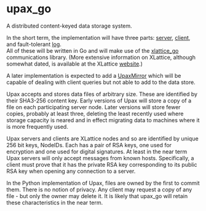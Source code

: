 upax_go
=======

A distributed content-keyed data storage system.

In the short term, the implementation will have three parts: 
[server](upaxServer.html),
[client](upaxClient.html), and fault-tolerant [log](ftLog.html).  
All of these will be written
in Go and will make use of the 
[xlattice_go](https://github.com/jddixon/xlattice_go) communications library.
(More extensive information on XLattice, although somewhat dated, 
is available at the XLattice [website](http://www.xlattice.org).)

A later implementation is expected to add a [UpaxMirror](upaxMirror.html)
which will be capable of dealing with client queries but not able to add
to the data store.

Upax accepts and stores data files of arbitrary size.  These are
identified by their SHA3-256 content key.  Early versions of Upax
will store a copy of a file on each participating server node.
Later versions will store fewer copies, probably at least three,
deleting the least recently used where storage capacity is neared
and in effect migrating data to machines where it is more frequently
used.

Upax servers and clients are XLattice nodes and so are identified by 
unique 256 bit keys, NodeIDs.  Each has a pair of RSA keys, one used 
for encryption and one used for digital signatures.  At least in the
near term Upax servers will only accept messages from known hosts.
Specifically, a client must prove that it has the private RSA key
corresponding to its public RSA key when opening any connection to
a server.

In the Python implementation of Upax, files are owned by the first
to commit them.  There is no notion of privacy.  Any client may 
request a copy of any file - but only the owner may delete it.  It
is likely that upax_go will retain these characteristics in the near
term.
